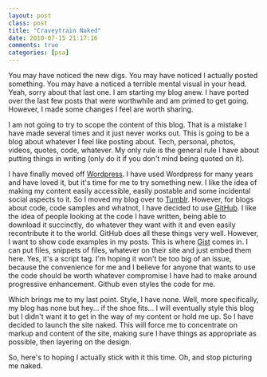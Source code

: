 ```yaml
---
layout: post
class: post
title: "Craveytrain Naked"
date: 2010-07-15 21:17:16
comments: true
categories: [psa]
---
```

You may have noticed the new digs. You may have noticed I actually posted something. You may have a noticed a terrible mental visual in your head. Yeah, sorry about that last one. I am starting my blog anew. I have ported over the last few posts that were worthwhile and am primed to get going. However, I made some changes I feel are worth sharing.

I am not going to try to scope the content of this blog. That is a mistake I have made several times and it just never works out. This is going to be a blog about whatever I feel like posting about. Tech, personal, photos, videos, quotes, code, whatever. My only rule is the general rule I have about putting things in writing (only do it if you don't mind being quoted on it).

I have finally moved off [Wordpress](http://wordpress.org/). I have used Wordpress for many years and have loved it, but it's time for me to try something new. I like the idea of making my content easily accessible, easily postable and some incidental social aspects to it. So I moved my blog over to [Tumblr](http://www.tumblr.com/). However, for blogs about code, code samples and whatnot, I have decided to use [GitHub](http://github.com/). I like the idea of people looking at the code I have written, being able to download it succinctly, do whatever they want with it and even easily recontribute it to the world. GitHub does all these things very well. However, I want to show code examples in my posts. This is where [Gist](http://gist.github.com/) comes in. I can put files, snippets of files, whatever on their site and just embed them here. Yes, it's a script tag. I'm hoping it won't be too big of an issue, because the convenience for me and I believe for anyone that wants to use the code should be worth whatever compromise I have had to make around progressive enhancement. Github even styles the code for me.

Which brings me to my last point. Style, I have none. Well, more specifically, my blog has none but hey... if the shoe fits... I will eventually style this blog but I didn't want it to get in the way of my content or hold me up. So I have decided to launch the site naked. This will force me to concentrate on markup and content of the site, making sure I have things as appropriate as possible, then layering on the design.

So, here's to hoping I actually stick with it this time. Oh, and stop picturing me naked.